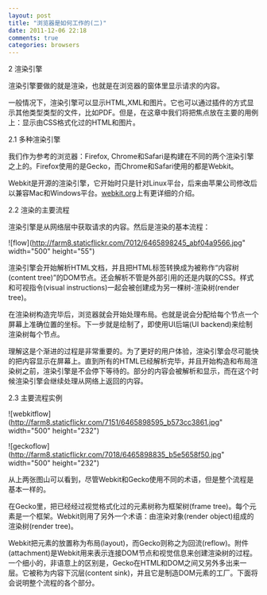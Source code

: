 ```yaml
---
layout: post
title: "浏览器是如何工作的(二)"
date: 2011-12-06 22:18
comments: true
categories: browsers
---
```

2 渲染引擎

渲染引擎要做的就是渲染，也就是在浏览器的窗体里显示请求的内容。

一般情况下，渲染引擎可以显示HTML,XML和图片。它也可以通过插件的方式显示其他类型类型的文件，比如PDF。但是，在这章中我们将把焦点放在主要的用例上：显示由CSS格式化过的HTML和图片。

<!-- more -->

2.1 多种渲染引擎

我们作为参考的浏览器：Firefox, Chrome和Safari是构建在不同的两个渲染引擎之上的。Firefox使用的是Gecko，而Chrome和Safari使用的都是Webkit。

Webkit是开源的渲染引擎，它开始时只是针对Linux平台，后来由苹果公司修改后以兼容Mac和Windows平台。[webkit.org](http://webkit.org "webkit.org")上有更详细的介绍。

2.2 渲染的主要流程

渲染引擎是从网络层中获取请求的内容。然后是渲染的基本流程：

![flow](http://farm8.staticflickr.com/7012/6465898245_abf04a9566.jpg" width="500" height="55")

渲染引擎会开始解析HTML文档，并且把HTML标签转换成为被称作“内容树(content tree)”的DOM节点。还会解析不管是外部引用的还是内联的CSS。样式和可视指令(visual instructions)一起会被创建成为另一棵树-渲染树(render tree)。

在渲染树构造完毕后，浏览器就会开始处理布局。也就是说会分配给每个节点一个屏幕上准确位置的坐标。下一步就是绘制了，即使用UI后端(UI backend)来绘制渲染树每个节点。

理解这是个渐进的过程是非常重要的。为了更好的用户体验，渲染引擎会尽可能快的把内容显示在屏幕上。直到所有的HTML已经解析完毕，并且开始构造和布局渲染树之前，渲染引擎是不会停下等待的。部分的内容会被解析和显示，而在这个时候渲染引擎会继续处理从网络上返回的内容。

2.3 主要流程实例

![webkitflow](http://farm8.staticflickr.com/7151/6465898595_b573cc3861.jpg" width="500" height="232")

![geckoflow](http://farm8.staticflickr.com/7018/6465898835_b5e5658f50.jpg" width="500" height="232")

从上两张图山可以看到，尽管Webkit和Gecko使用不同的术语，但是整个流程是基本一样的。

在Gecko里，把已经经过视觉格式化过的元素树称为框架树(frame tree)。每个元素是一个框架。Webkit则用了另外一个术语：由渲染对象(render object)组成的渲染树(render tree)。

Webkit把元素的放置称为布局(layout)，而Gecko则称之为回流(reflow)。附件(attachment)是Webkit用来表示连接DOM节点和视觉信息来创建渲染树的过程。一个细小的，非语意上的区别是，Gecko在HTML和DOM之间又另外多出来一层。它被称为内容下沉层(content sink)，并且它是制造DOM元素的工厂。下面将会说明整个流程的各个部分。

